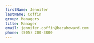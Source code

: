 ```yaml
---
firstName: Jennifer
lastName: Coffin
group: Managers
title: Manager
email: jennifer.coffin@bacahoward.com
phone: (505) 200-3800
---
```

